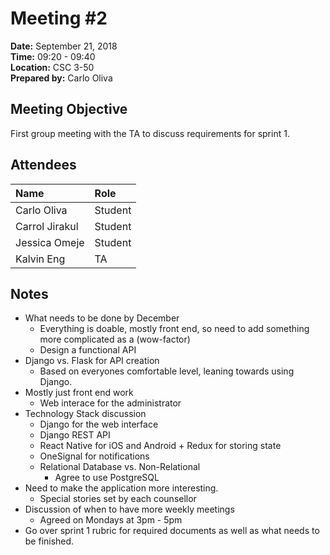 # Meeting #2
**Date:** September 21, 2018  
**Time:** 09:20 - 09:40   
**Location:** CSC 3-50  
**Prepared by:** Carlo Oliva  

## Meeting Objective

First group meeting with the TA to discuss requirements for sprint 1. 

## Attendees
|Name| **Role**
|:----------------|:---------------
|Carlo Oliva|Student |  
|Carrol Jirakul|Student|  
|Jessica Omeje|Student|    
|Kalvin Eng|TA|  

## Notes
* What needs to be done by December
  * Everything is doable, mostly front end, so need to add something more complicated as a (wow-factor)
  * Design a functional API
* Django vs. Flask for API creation
  * Based on everyones comfortable level, leaning towards using Django.
* Mostly just front end work
  * Web interace for the administrator
* Technology Stack discussion
  * Django for the web interface
  * Django REST API
  * React Native for iOS and Android + Redux for storing state
  * OneSignal for notifications
  * Relational Database vs. Non-Relational
    * Agree to use PostgreSQL
* Need to make the application more interesting.
  * Special stories set by each counsellor
* Discussion of when to have more weekly meetings
  * Agreed on Mondays at 3pm - 5pm
* Go over sprint 1 rubric for required documents as well as what needs to be finished.